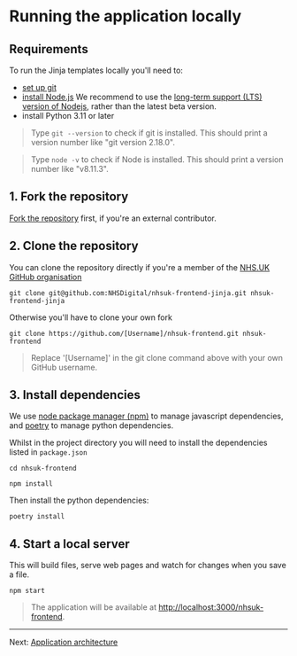 # Running the application locally

## Requirements

To run the Jinja templates locally you'll need to:

- [set up git](https://help.github.com/articles/set-up-git/)
- [install Node.js](https://nodejs.org/en/)
  We recommend to use the [long-term support (LTS) version of Nodejs](https://nodejs.org/en/download/), rather than the latest beta version.
- install Python 3.11 or later

> Type `git --version` to check if git is installed. This should print a version number like "git version 2.18.0".

> Type `node -v` to check if Node is installed. This should print a version number like "v8.11.3".

## 1. Fork the repository

[Fork the repository](https://help.github.com/articles/fork-a-repo/) first, if you're an external contributor.

## 2. Clone the repository

You can clone the repository directly if you're a member of the [NHS.UK GitHub organisation](https://github.com/nhsuk/)

```
git clone git@github.com:NHSDigital/nhsuk-frontend-jinja.git nhsuk-frontend-jinja
```

Otherwise you'll have to clone your own fork

```
git clone https://github.com/[Username]/nhsuk-frontend.git nhsuk-frontend
```

> Replace '[Username]' in the git clone command above with your own GitHub username.

## 3. Install dependencies

We use [node package manager (npm)](https://docs.npmjs.com/getting-started/what-is-npm) to manage javascript dependencies,
and [poetry](https://python-poetry.org/docs/) to manage python dependencies.

Whilst in the project directory you will need to install the dependencies listed in `package.json`

```
cd nhsuk-frontend
```

```
npm install
```

Then install the python dependencies:

```
poetry install
```

## 4. Start a local server

This will build files, serve web pages and watch for changes when you save a file.

```
npm start
```

> The application will be available at [http://localhost:3000/nhsuk-frontend](http://localhost:3000/nhsuk-frontend).

---

Next: [Application architecture](application-architecture.md)
